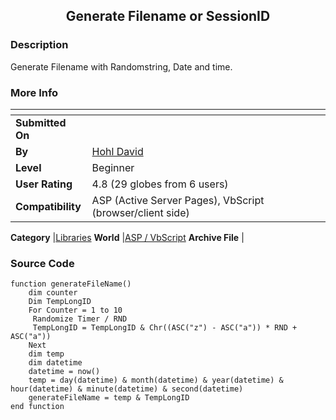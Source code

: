 ﻿<div align="center">

## Generate Filename or SessionID


</div>

### Description

Generate Filename with Randomstring, Date and time.
 
### More Info
 


<span>             |<span>
---                |---
**Submitted On**   |
**By**             |[Hohl David](https://github.com/Planet-Source-Code/PSCIndex/blob/master/ByAuthor/hohl-david.md)
**Level**          |Beginner
**User Rating**    |4.8 (29 globes from 6 users)
**Compatibility**  |ASP \(Active Server Pages\), VbScript \(browser/client side\)

**Category**       |[Libraries](https://github.com/Planet-Source-Code/PSCIndex/blob/master/ByCategory/libraries__4-35.md)
**World**          |[ASP / VbScript](https://github.com/Planet-Source-Code/PSCIndex/blob/master/ByWorld/asp-vbscript.md)
**Archive File**   |[](https://github.com/Planet-Source-Code/hohl-david-generate-filename-or-sessionid__4-7971/archive/master.zip)





### Source Code

```
function generateFileName()
	dim counter
	Dim TempLongID
	For Counter = 1 to 10
	 Randomize Timer / RND
	 TempLongID = TempLongID & Chr((ASC("z") - ASC("a")) * RND + ASC("a"))
	Next
	dim temp
	dim datetime
	datetime = now()
	temp = day(datetime) & month(datetime) & year(datetime) & hour(datetime) & minute(datetime) & second(datetime)
	generateFileName = temp & TempLongID
end function
```

